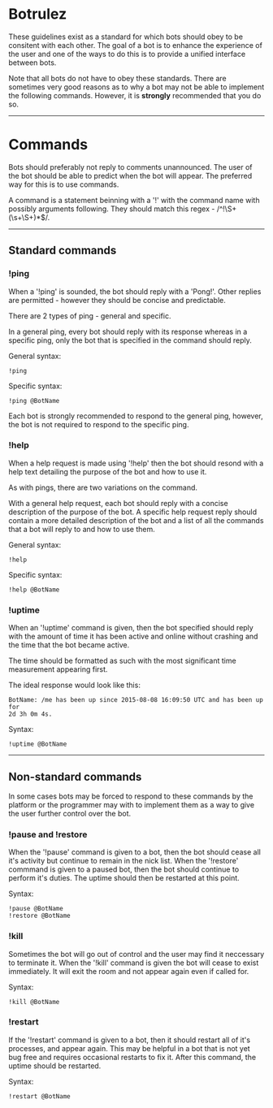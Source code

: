 # Botrulez

These guidelines exist as a standard for which bots should obey to be
consitent with each other. The goal of a bot is to enhance the experience
of the user and one of the ways to do this is to provide a unified interface
between bots.

Note that all bots do not have to obey these standards. There are sometimes
very good reasons as to why a bot may not be able to implement the following
commands. However, it is **strongly** recommended that you do so.

***

# Commands

Bots should preferably not reply to comments unannounced. The user of the bot
should be able to predict when the bot will appear. The preferred way for
this is to use commands.

A command is a statement beinning with a '!' with the command name with possibly
arguments following. They should match this regex - /^!\S+(\s+\S+)*$/.

***

## Standard commands

### !ping
When a '!ping' is sounded, the bot should reply with a 'Pong!'.
Other replies are permitted - however they should be concise and predictable.

There are 2 types of ping - general and specific.

In a general ping, every bot should reply with its response whereas in a
specific ping, only the bot that is specified in the command should reply.

General syntax:

    !ping
Specific syntax:

    !ping @BotName

Each bot is strongly recommended to respond to the general ping, however, the
bot is not required to respond to the specific ping.

### !help
When a help request is made using '!help' then the bot should resond with a help
text detailing the purpose of the bot and how to use it.

As with pings, there are two variations on the command.

With a general help request, each bot should reply with a concise description of
the purpose of the bot. A specific help request reply should contain a more
detailed description of the bot and a list of all the commands that a bot will
reply to and how to use them.

General syntax:

    !help
Specific syntax:

    !help @BotName

### !uptime
When an '!uptime' command is given, then the bot specified should reply with the
amount of time it has been active and online without crashing and the time that
the bot became active. 

The time should be formatted as such with the most significant time measurement
appearing first.

The ideal response would look like this:

    BotName: /me has been up since 2015-08-08 16:09:50 UTC and has been up for
    2d 3h 0m 4s.

Syntax:

    !uptime @BotName

***

## Non-standard commands

In some cases bots may be forced to respond to these commands by the platform or
the programmer may with to implement them as a way to give the user further
control over the bot.

### !pause and !restore
When the '!pause' command is given to a bot, then the bot should cease all it's
activity but continue to remain in the nick list. When the '!restore' commmand
is given to a paused bot, then the bot should continue to perform it's duties.
The uptime should then be restarted at this point.

Syntax:

    !pause @BotName
    !restore @BotName

### !kill
Sometimes the bot will go out of control and the user may find it neccessary to
terminate it. When the '!kill' command is given the bot will cease to exist
immediately. It will exit the room and not appear again even if called for.

Syntax:

    !kill @BotName

### !restart
If the '!restart' command is given to a bot, then it should restart all of it's
processes, and appear again. This may be helpful in a bot that is not yet bug
free and requires occasional restarts to fix it. After this command, the uptime
should be restarted.

Syntax:

    !restart @BotName
